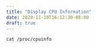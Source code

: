 ```yaml
---
title: "Display CPU Information"
date: 2020-11-10T16:12:30-08:00
draft: true
---
```


```
cat /proc/cpuinfo
```